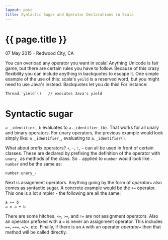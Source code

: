 ```yaml
---
layout: post
title: Syntactic Sugar and Operator Declarations in Scala
---
```


{{ page.title }}
================

<p class="meta">07 May 2015 - Redwood City, CA</p>

You can overload any operator you want in scala! Anything Unicode is fair game, but there are certain rules you have to follow. Because of this crazy flexibility you can include anything in backquotes to escape it. One simple example of the use of this: scala's `yeild` is a reserved word, but you might need to use Java's instead. Backquotes let you do this! For instance:

    Thread.`yield`()   // executes Java's yield

Syntactic sugar
===============

`a _identifier_ b` evaluates to `a._identifier_(b)`. That works for all unary and binary operators. For unary operators, the previous example would look simply like: `a _identifier_`, evaluating to `a._identifier()`.

What about prefix operators? `+`, `-`, `!`, `~` can all be used in front of certain classes. These are declared by prefixing the definition of the operator with `unary_` as methods of the class. So `-` applied to `number` would look like `-number` and be the same as:

    number.unary_-

Next is assignment operators. Anything going by the form of _operator_`=` also comes as syntactic sugar. A concrete example would be the `+=` operator. This one is a lot simpler - the following are all the same:

    a += b
    a = a + b

There are some hitches. `<=`, `>=`, and `!=` are not assignment operators. Also an operator prefixed with a `=` is never an assignment operator. This includes `==`, `===`, `=/=`, etc. Finally, if there is an `A` with an operator _operator_`=` then that method will be called directly.
